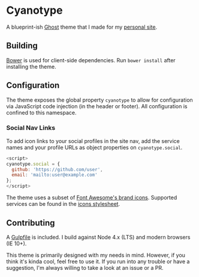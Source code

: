 # Cyanotype

A blueprint-ish [Ghost](https://ghost.org/) theme that I made for my [personal site](https://colekettler.com/).

## Building

[Bower](http://bower.io/) is used for client-side dependencies. Run `bower install` after installing the theme.

## Configuration

The theme exposes the global property `cyanotype` to allow for configuration via JavaScript code injection (in the header or footer). All configuration is confined to this namespace.

### Social Nav Links

To add icon links to your social profiles in the site nav, add the service names and your profile URLs as object properties on `cyanotype.social`.

```javascript
<script>
cyanotype.social = {
  github: 'https://github.com/user',
  email: 'mailto:user@example.com'
};
</script>
```

The theme uses a subset of [Font Awesome's brand icons](https://fortawesome.github.io/Font-Awesome/icons/#brand). Supported services can be found in the [icons stylesheet](https://github.com/ColeKettler/cyanotype/blob/master/assets/css/icons.css).

## Contributing

A [Gulpfile](http://gulpjs.com/) is included. I build against Node 4.x (LTS) and modern browsers (IE 10+).

This theme is primarily designed with my needs in mind. However, if you think it's kinda cool, feel free to use it. If you run into any trouble or have a suggestion, I'm always willing to take a look at an issue or a PR.
